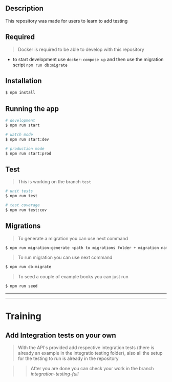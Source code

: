 ## Description

This repository was made for users to learn to add testing

## Required

> Docker is required to be able to develop with this repository

- to start development use `docker-compose up` and then use the migration script `npm run db:migrate`

## Installation

```bash
$ npm install
```

## Running the app

```bash
# development
$ npm run start

# watch mode
$ npm run start:dev

# production mode
$ npm run start:prod
```

## Test

> This is working on the branch `test`

```bash
# unit tests
$ npm run test

# test coverage
$ npm run test:cov
```

## Migrations

> To generate a migration you can use next command

```bash
$ npm run migration:generate <path to migrations folder + migration name>
```

> To run migration you can use next command

```bash
$ npm run db:migrate
```

> To seed a couple of example books you can just run

```bash
$ npm run seed
```

---

---

# Training

## Add Integration tests on your own

> With the API's provided add respective integration tests (there is already an example in the integratio testing folder), also all the setup for the testing to run is already in the repository

> > After you are done you can check your work in the branch _integration-testing-full_
